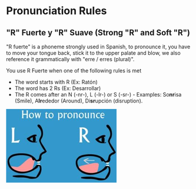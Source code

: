 # Pronunciation Rules

## "R" Fuerte y "R" Suave \(Strong "R" and Soft "R"\)

"R fuerte" is a phoneme strongly used in Spanish, to pronounce it, you have to move your tongue back, stick it to the upper palate and blow, we also reference it grammatically with "erre / erres \(plural\)".  
  
You use R Fuerte when one of the following rules is met

* The word starts with R \(Ex: Ratón\)
* The word has 2 Rs \(Ex: Desarrollar\)
* The R comes after an N \(-nr-\), L \(-lr-\) or S \(-sr-\) - Examples: So**nr**isa \(Smile\), A**lr**ededor \(Around\), Di**sr**upción \(disruption\).

![Here&apos;s a is a example of &quot;L&quot; and &quot;R&quot; characters](../.gitbook/assets/image.png)


